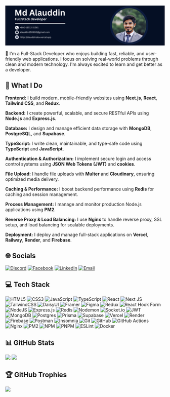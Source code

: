 ![Banner](https://github.com/Alauddin-24434/Alauddin-24434/blob/main/Untitled%20design.png)

👋 I'm a Full-Stack Developer who enjoys building fast, reliable, and user-friendly web applications. I focus on solving real-world problems through clean and modern technology. I'm always excited to learn and get better as a developer.

## 🚀 What I Do

**Frontend:** I build modern, mobile-friendly websites using **Next.js**, **React**, **Tailwind CSS**, and **Redux**.

**Backend:** I create powerful, scalable, and secure RESTful APIs using **Node.js** and **Express.js**.

**Database:** I design and manage efficient data storage with **MongoDB**, **PostgreSQL**, and **Supabase**.

**TypeScript:** I write clean, maintainable, and type-safe code using **TypeScript** and **JavaScript**.

**Authentication & Authorization:** I implement secure login and access control systems using **JSON Web Tokens (JWT)** and **cookies**.

**File Upload:** I handle file uploads with **Multer** and **Cloudinary**, ensuring optimized media delivery.

**Caching & Performance:** I boost backend performance using **Redis** for caching and session management.

**Process Management:** I manage and monitor production Node.js applications using **PM2**.

**Reverse Proxy & Load Balancing:** I use **Nginx** to handle reverse proxy, SSL setup, and load balancing for scalable deployments.

**Deployment:** I deploy and manage full-stack applications on **Vercel**, **Railway**, **Render**, and **Firebase**.


## 🌐 Socials
[![Discord](https://img.shields.io/badge/Discord-%237289DA.svg?logo=discord&logoColor=white)](https://discord.gg/mdalauddin15) [![Facebook](https://img.shields.io/badge/Facebook-%231877F2.svg?logo=Facebook&logoColor=white)](https://facebook.com/alsajjad.islam) [![LinkedIn](https://img.shields.io/badge/LinkedIn-%230077B5.svg?logo=linkedin&logoColor=white)](https://linkedin.com/in/alauddin-dev) [![Email](https://img.shields.io/badge/Email-D14836?logo=gmail&logoColor=white)](mailto:alauddin150900@gmail.com)

## 💻 Tech Stack

![HTML5](https://img.shields.io/badge/html5-%23E34F26.svg?style=flat-square&logo=html5&logoColor=white)
![CSS3](https://img.shields.io/badge/css3-%231572B6.svg?style=flat-square&logo=css3&logoColor=white)
![JavaScript](https://img.shields.io/badge/javascript-%23323330.svg?style=flat-square&logo=javascript&logoColor=%23F7DF1E)
![TypeScript](https://img.shields.io/badge/typescript-%23007ACC.svg?style=flat-square&logo=typescript&logoColor=white)
![React](https://img.shields.io/badge/react-%2320232a.svg?style=flat-square&logo=react&logoColor=%2361DAFB)
![Next JS](https://img.shields.io/badge/Next-black?style=flat-square&logo=next.js&logoColor=white)
![TailwindCSS](https://img.shields.io/badge/tailwindcss-%2338B2AC.svg?style=flat-square&logo=tailwind-css&logoColor=white)
![DaisyUI](https://img.shields.io/badge/daisyui-5A0EF8?style=flat-square&logo=daisyui&logoColor=white)
![Framer](https://img.shields.io/badge/Framer-black?style=flat-square&logo=framer&logoColor=blue)
![Figma](https://img.shields.io/badge/figma-%23F24E1E.svg?style=flat-square&logo=figma&logoColor=white)
![Redux](https://img.shields.io/badge/redux-%23593d88.svg?style=flat-square&logo=redux&logoColor=white)
![React Hook Form](https://img.shields.io/badge/React%20Hook%20Form-%23EC5990.svg?style=flat-square&logo=reacthookform&logoColor=white)
![NodeJS](https://img.shields.io/badge/node.js-6DA55F?style=flat-square&logo=node.js&logoColor=white)
![Express.js](https://img.shields.io/badge/express.js-%23404d59.svg?style=flat-square&logo=express&logoColor=%2361DAFB)
![Redis](https://img.shields.io/badge/redis-%23DD0031.svg?style=flat-square&logo=redis&logoColor=white)
![Nodemon](https://img.shields.io/badge/NODEMON-%23323330.svg?style=flat-square&logo=nodemon&logoColor=%BBDEAD)
![Socket.io](https://img.shields.io/badge/Socket.io-black?style=flat-square&logo=socket.io&badgeColor=010101)
![JWT](https://img.shields.io/badge/JWT-black?style=flat-square&logo=JSON%20web%20tokens)
![MongoDB](https://img.shields.io/badge/MongoDB-%234ea94b.svg?style=flat-square&logo=mongodb&logoColor=white)
![Postgres](https://img.shields.io/badge/postgres-%23316192.svg?style=flat-square&logo=postgresql&logoColor=white)
![Prisma](https://img.shields.io/badge/Prisma-3982CE?style=flat-square&logo=Prisma&logoColor=white)
![Supabase](https://img.shields.io/badge/Supabase-3ECF8E?style=flat-square&logo=supabase&logoColor=white)
![Vercel](https://img.shields.io/badge/vercel-%23000000.svg?style=flat-square&logo=vercel&logoColor=white)
![Render](https://img.shields.io/badge/Render-%46E3B7.svg?style=flat-square&logo=render&logoColor=white)
![Firebase](https://img.shields.io/badge/firebase-%23039BE5.svg?style=flat-square&logo=firebase)
![Postman](https://img.shields.io/badge/Postman-%23FF6C37.svg?style=flat-square&logo=postman&logoColor=white)
![Insomnia](https://img.shields.io/badge/Insomnia-black?style=flat-square&logo=insomnia&logoColor=5849BE)
![Git](https://img.shields.io/badge/git-%23F05033.svg?style=flat-square&logo=git&logoColor=white)
![GitHub](https://img.shields.io/badge/github-%23121011.svg?style=flat-square&logo=github&logoColor=white)
![GitHub Actions](https://img.shields.io/badge/github%20actions-%232671E5.svg?style=flat-square&logo=githubactions&logoColor=white)
![Nginx](https://img.shields.io/badge/nginx-%23009639.svg?style=flat-square&logo=nginx&logoColor=white)
![PM2](https://img.shields.io/badge/pm2-2B037A?style=flat-square&logo=pm2&logoColor=white)
![NPM](https://img.shields.io/badge/NPM-%23CB3837.svg?style=flat-square&logo=npm&logoColor=white)
![PNPM](https://img.shields.io/badge/pnpm-%234a4a4a.svg?style=flat-square&logo=pnpm&logoColor=f69220)
![ESLint](https://img.shields.io/badge/ESLint-4B3263?style=flat-square&logo=eslint&logoColor=white)
![Docker](https://img.shields.io/badge/docker-%230db7ed.svg?style=flat-square&logo=docker&logoColor=white)

## 📊 GitHub Stats

![](https://github-readme-stats.vercel.app/api?username=Alauddin-24434&theme=radical&hide_border=false&include_all_commits=false&count_private=false)
![](https://nirzak-streak-stats.vercel.app/?user=Alauddin-24434&theme=radical&hide_border=false)

## 🏆 GitHub Trophies
![](https://github-profile-trophy.vercel.app/?username=Alauddin-24434&theme=radical&no-frame=false&no-bg=true&margin-w=4)
